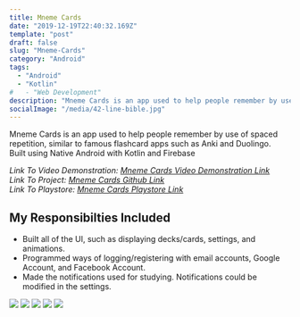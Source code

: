 ```yaml
---
title: Mneme Cards
date: "2019-12-19T22:40:32.169Z"
template: "post"
draft: false
slug: "Mneme-Cards"
category: "Android"
tags:
  - "Android"
  - "Kotlin"
#   - "Web Development"
description: "Mneme Cards is an app used to help people remember by use of spaced repetition, similar to famous flashcard apps such as Anki and Duolingo."
socialImage: "/media/42-line-bible.jpg"
---
```


<!-- - [The first transition](youtube.com)
- [The digital age](#the-digital-age)
- [Loss of humanity through transitions](#loss-of-humanity-through-transitions)
- [Chasing perfection](#chasing-perfection) -->

Mneme Cards is an app used to help people remember by use of spaced repetition, similar to famous flashcard apps such as Anki and Duolingo.<br>
Built using Native Android with Kotlin and Firebase<br>

*Link To Video Demonstration: [Mneme Cards Video Demonstration Link](https://youtu.be/oGsLE7Rpgn0)*<br>
*Link To Project: [Mneme Cards Github Link](https://github.com/Lambda-School-Labs/flashcards-android)*<br>
*Link To Playstore: [Mneme Cards Playstore Link](https://play.google.com/store/apps/details?id=com.lambda.mnemecards)*

<h2>My Responsibilties Included</h2>

<ul>
  <li>Built all of the UI, such as displaying decks/cards, settings, and animations.</li>
  <li>Programmed ways of logging/registering with email accounts, Google Account, and Facebook Account.</li>
  <li>Made the notifications used for studying. Notifications could be modified in the settings.</li>
</ul>



![](/media/mneme-login.jpg)
![](/media/mneme-home.jpg)
![](/media/mneme-play.jpg)
![](/media/mneme-back.jpg)
![](/media/mneme-result.jpg)